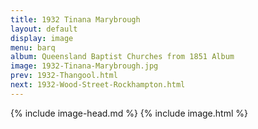 ```yaml
---
title: 1932 Tinana Marybrough
layout: default
display: image
menu: barq
album: Queensland Baptist Churches from 1851 Album
image: 1932-Tinana-Marybrough.jpg
prev: 1932-Thangool.html
next: 1932-Wood-Street-Rockhampton.html
---
```

{% include image-head.md %}
{% include image.html %}